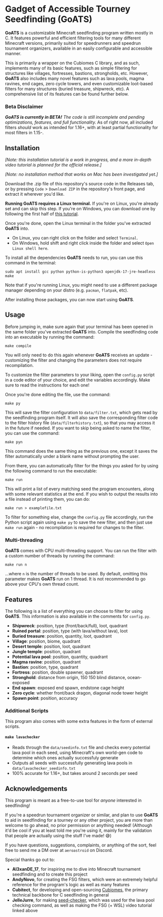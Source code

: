 # Gadget of Accessible Tourney Seedfinding (GoATS)

**GoATS** is a customizable Minecraft seedfinding program written mostly in C. It features powerful and efficient filtering tools for many different Minecraft versions, primarily suited for speedrunners and speedrun tournament organizers, available in an easily configurable and accessible manner.

This is primarily a wrapper on the Cubiomes C library, and as such, implements many of its basic features, such as simple filtering for structures like villages, fortresses, bastions, strongholds, etc. However, **GoATS** also includes many novel features such as lava pools, magma ravines, end cages, zero cycle towers, and even customizable loot-based filters for many structures (buried treasure, shipwreck, etc). A comprehensive list of its features can be found further below.

### Beta Disclaimer

_**GoATS is currently in BETA!** The code is still incomplete and pending optimizations, features, and full functionality._
As of right now, all included filters *should* work as intended for 1.16+, with at least partial functionality for most filters in 1.15-.

## Installation

*[Note: this installation tutorial is a work in progress, and a more in-depth video tutorial is planned for the official release.]*

*[Note: no installation method that works on Mac has been investigated yet.]*

Download the .zip file of this repository's source code in the Releases tab, or by pressing `Code` > `Download ZIP` in the repository's front page, and extract it wherever you'd like.

**Running GoATS requires a Linux terminal.** If you're on Linux, you're already set and can skip this step. If you're on Windows, you can download one by following the first half of [this tutorial](https://www.youtube.com/watch?v=Gl7zOn2lLo4).

Once you're done, open the Linux terminal in the folder you've extracted **GoATS** into.
- On Linux, you can right click on the folder and select `Terminal`.
- On Windows, hold shift and right click inside the folder and select `Open Linux shell here`.

To install all the dependencies **GoATS** needs to run, you can use this command in the terminal:

```sudo apt install gcc python python-is-python3 openjdk-17-jre-headless make```

Note that if you're running Linux, you might need to use a different package manager depending on your distro (e.g. `pacman`, `flatpak`, etc).

After installing those packages, you can now start using **GoATS**.

## Usage

Before jumping in, make sure again that your terminal has been opened in the same folder you've extracted **GoATS** into. Compile the seedfinding code into an executable by running the command:

```make compile```

You will only need to do this again whenever **GoATS** receives an update - customizing the filter and changing the parameters does not require recompilation.

To customize the filter parameters to your liking, open the `config.py` script in a code editor of your choice, and edit the variables accordingly. Make sure to read the instructions for each one!

Once you're done editing the file, use the command:

```make py```

This will save the filter configuration to `data/filter.txt`, which gets read by the seedfinding program itself. It will also save the corresponding filter code to the filter history file (`data/filterhistory.txt`), so that you may access it in the future if needed. If you want to skip being asked to name the filter, you can use the command:

```make pyn```

This command does the same thing as the previous one, except it saves the filter automatically under a blank name without prompting the user.

From there, you can automatically filter for the things you asked for by using the following command to run the executable:

```make run```

This will print a list of every matching seed the program encounters, along with some relevant statistics at the end. If you wish to output the results into a file instead of printing them, you can do:

```make run > examplefile.txt```

To filter for something else, change the `config.py` file accordingly, run the Python script again using `make py` to save the new filter, and then just use `make run` again - no recompilation is required for changes to the filter.

### Multi-threading

**GoATS** comes with CPU multi-threading support. You can run the filter with a custom number of threads by running the command:

```make run n```

...where `n` is the number of threads to be used. By default, omitting this parameter makes **GoATS** run on 1 thread. It is not recommended to go above your CPU's own thread count.

## Features

The following is a list of everything you can choose to filter for using **GoATS**. This information is also available in the comments for `config.py`.

- **Shipwreck**: position, type (front/back/full), loot, quadrant
- **Ruined portal**: position, type (with lava/without lava), loot
- **Buried treasure**: position, quantity, loot, quadrant
- **Village**: position, biome, quadrant
- **Desert temple**: position, loot, quadrant
- **Jungle temple**: position, quadrant
- **Potential lava pool**: position, quantity, quadrant
- **Magma ravine**: position, quadrant
- **Bastion**: position, type, quadrant
- **Fortress**: position, double spawner, quadrant
- **Stronghold**: distance from origin, 150 150 blind distance, ocean-exposed
- **End spawn**: exposed end spawn, endstone cage height
- **Zero cycle**: whether front/back dragon, diagonal node tower height
- **Spawn point**: position, accuracy

### Additional Scripts

This program also comes with some extra features in the form of external scripts.

#### `make lavachecker`

- Reads through the `data/seedinfo.txt` file and checks every potential lava pool in each seed, using Minecraft's own world-gen code to determine which ones actually successfuly generate
- Outputs all seeds with successfully generating lava pools in `data/lavachecker_seedinfo.txt`
- 100% accurate for 1.16+, but takes around 2 seconds per seed

## Acknowledgements

This program is meant as a free-to-use tool for *anyone* interested in seedfinding!

If you're a speedrun tournament organizer or similar, and plan to use **GoATS** to aid in seedfinding for a tourney or any other project, you are more than welcome to go ahead, no prior permission or anything needed! (Although it'd be cool if you at least told me you're using it, mainly for the validation that people are actually using the stuff I've made! 😅)

If you have questions, suggestions, complaints, or anything of the sort, feel free to send me a DM over at `aeroastroid` on Discord.

Special thanks go out to:
- **Al3xanDE_17**, for inspiring me to dive into Minecraft tournament seedfinding and to create this project
- **AndyNovo**, for creating the FSG filters, which were an extremely helpful reference for the program's logic as well as many features
- **Cubitect**, for developing and open-sourcing [Cubiomes](https://github.com/cubitect/cubiomes), the primary technical backbone for C seedfinding in general
- **JelleJurre**, for making [seed-checker](https://github.com/jellejurre/seed-checker), which was used for the lava pool checking command, as well as making the FSG (+ WSL) video tutorial linked above

